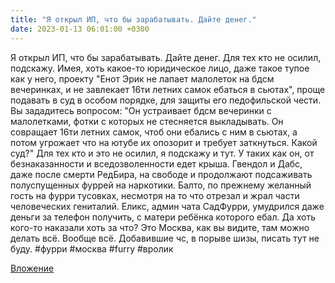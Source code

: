```yaml
---
title: "Я открыл ИП, что бы зарабатывать. Дайте денег."
date: 2023-01-13 06:01:00 +0300
---
```


Я открыл ИП, что бы зарабатывать. Дайте денег.
Для тех кто не осилил, подскажу. Имея, хоть какое-то юридическое лицо, даже такое тупое как у него, проекту "Енот Эрик не лапает малолеток на бдсм вечеринках, и не завлекает 16ти летних самок ебаться в сьютах", проще подавать в суд в особом порядке, для защиты его педофильской чести.
Вы зададитесь вопросом: "Он устраивает бдсм вечеринки с малолетками, фотки с которых не стесняется выкладывать. Он совращает 16ти летних самок, чтоб они ебались с ним в сьютах, а потом угрожает что на ютубе их опозорит и требует заткнуться. Какой суд?"
Для тех кто и это не осилил, я подскажу и тут. У таких как он, от безнаказанности и вседозволенности едет крыша. Гвендол и Дабс, даже после смерти РедБира, на свободе и продолжают подсаживать полуспущенных фуррей на наркотики. Балто, по прежнему желанный гость на фурри тусовках, несмотря на то что отрезал и жрал части человеческих гениталий. Еликс, админ чата СадФурри, умудрился даже деньги за телефон получить, с матери ребёнка которого ебал. Да хоть кого-то наказали хоть за что? Это Москва, как вы видите, там можно делать всё. Вообще всё.
Добавившие чс, в порыве шизы, писать тут не буду.
#фурри #москва #furry #вролик

[Вложение](https://vk.com/photo41076938_457249494)

